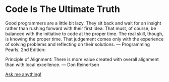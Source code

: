 



# Code Is The Ultimate Truth 



Good programmers are a little bit lazy. 
They sit back and wait for an insight 
rather than rushing forward with their 
first idea. That must, of course, be 
balanced with the initiative to code at 
the proper time. The real skill, though, 
is knowing the proper time. That judgement 
comes only with the experience of solving 
problems and reflecting on their solutions.
— Programming Pearls, 2nd Edition:


Principle of Alignment: 
There is more value created with overall 
alignment than with local excellence. 
— Don Reinertsen


[Ask me anything!](https://github.com/codeanit/ama)




